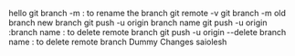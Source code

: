 hello 
git branch -m : to rename the branch 
git remote -v 
git branch -m old branch new branch 
git push -u origin branch name 
git push -u origin :branch name : to delete remote branch 
git push -u origin --delete branch name : to delete remote branch 
Dummy Changes
saiolesh